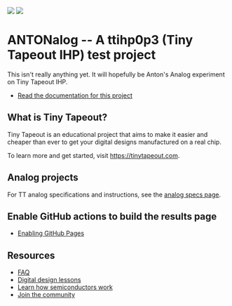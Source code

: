 ![](../../workflows/gds/badge.svg) ![](../../workflows/docs/badge.svg)


# ANTONalog -- A ttihp0p3 (Tiny Tapeout IHP) test project 

This isn't really anything yet. It will hopefully be Anton's Analog experiment on Tiny Tapeout IHP.

- [Read the documentation for this project](docs/info.md)


## What is Tiny Tapeout?

Tiny Tapeout is an educational project that aims to make it easier and cheaper than ever to get your digital designs manufactured on a real chip.

To learn more and get started, visit https://tinytapeout.com.


## Analog projects

For TT analog specifications and instructions, see the [analog specs page](https://tinytapeout.com/specs/analog/).


## Enable GitHub actions to build the results page

- [Enabling GitHub Pages](https://tinytapeout.com/faq/#my-github-action-is-failing-on-the-pages-part)


## Resources

- [FAQ](https://tinytapeout.com/faq/)
- [Digital design lessons](https://tinytapeout.com/digital_design/)
- [Learn how semiconductors work](https://tinytapeout.com/siliwiz/)
- [Join the community](https://tinytapeout.com/discord)

